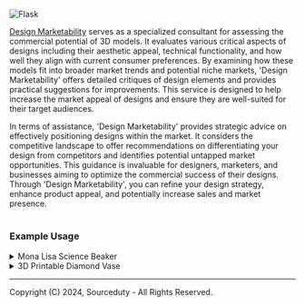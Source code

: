 ![Flask](https://github.com/sourceduty/Design_Marketability/assets/123030236/bec1273d-a7e5-4c22-b73a-eb30ce2189cd)

[Design Marketability](https://chat.openai.com/g/g-CBEjzqq1V-design-marketability) serves as a specialized consultant for assessing the commercial potential of 3D models. It evaluates various critical aspects of designs including their aesthetic appeal, technical functionality, and how well they align with current consumer preferences. By examining how these models fit into broader market trends and potential niche markets, 'Design Marketability' offers detailed critiques of design elements and provides practical suggestions for improvements. This service is designed to help increase the market appeal of designs and ensure they are well-suited for their target audiences.

In terms of assistance, 'Design Marketability' provides strategic advice on effectively positioning designs within the market. It considers the competitive landscape to offer recommendations on differentiating your design from competitors and identifies potential untapped market opportunities. This guidance is invaluable for designers, marketers, and businesses aiming to optimize the commercial success of their designs. Through 'Design Marketability', you can refine your design strategy, enhance product appeal, and potentially increase sales and market presence.

#
### Example Usage

<details><summary>Mona Lisa Science Beaker</summary>
<br>

![Mona Lisa Science Beaker](https://github.com/sourceduty/Design_Marketability/assets/123030236/35e8364d-8f9d-498e-83a0-92864b88afbb)

This design is a creative and modern reinterpretation of Leonardo da Vinci's famous painting, the Mona Lisa. Here's a detailed analysis based on marketability:

#### Aesthetic Appeal
- **Visual Style**: The artwork uses bold, contrasting colors (red background and monochrome figure) that are eye-catching and make it stand out. The stylization of the Mona Lisa with a scientific twist (holding a beaker) is visually intriguing and adds a layer of contemporary relevance.
- **Graphic Quality**: The vector-style artwork ensures high resolution at various scales, which is excellent for both digital applications and large prints.

#### Technical Functionality
- **Adaptability**: The design is versatile for use in various formats such as posters, T-shirts, and digital media. The simplicity and bold colors make it easily adaptable without losing impact.
- **Audience Engagement**: The combination of classic art with a modern element (science) creates a playful yet intellectual appeal, engaging a wide range of audiences, especially those interested in art, science, or both.

#### Market Trends and Consumer Preferences
- **Cultural Relevance**: Leveraging well-known historical artwork aligns well with current trends that blend classical elements with modern themes. It can appeal to both art aficionados and a younger, trendier crowd.
- **Niche Appeal**: This design is likely to resonate in educational settings, art exhibitions, science fairs, or as part of a collection in a quirky, intellectual retail brand.

#### Competitive Environment
- **Differentiation**: The unique blend of art and science is a significant differentiator in a crowded market of traditional and modern art reproductions. It can stand out in both educational and casual retail spaces.
- **Market Positioning**: Positioning this design in boutique stores, museum shops, or online platforms focused on art and educational materials could be highly effective.

#### Recommendations
- **Product Applications**: Consider product diversification such as making this a feature design in an art-themed apparel line, educational posters, or cover art for academic journals.
- **Marketing Strategies**: Utilize social media platforms focusing on art and education to target appropriate audiences. Collaborations with educational institutions or art blogs could enhance visibility.

#### Pricing Strategy
Given its niche appeal and potential for use in high-value products, setting a higher price point could be justified, especially if marketed as limited edition art prints or specialty merchandise.

This design is not only visually appealing but also smartly bridges multiple interests, potentially offering a broad market appeal with the right strategic approach.

<br>    
</details>

<details><summary>3D Printable Diamond Vase</summary>
<br>

![3D Printed Diamond Vase](https://github.com/sourceduty/Design_Marketability/assets/123030236/75a0e6fe-a42c-45e5-9329-88405b06c632)

Aesthetic Appeal:

- Shape and Form: The model presents a striking geometric form, combining simplicity and complexity. The interconnected shapes and continuous loop create an intriguing visual effect.
- Color and Texture: The gradient texture adds a subtle visual gradient, enhancing the dimensional feel and making the model look modern and appealing.

Technical Functionality:

- Structural Integrity: The design appears robust with thick walls, contributing to its stability. The angles and connections seem well-calculated for balance.
- Material Usage: Assuming use of typical 3D printing materials like PLA or ABS, the model should be lightweight yet sturdy.

Market Alignment and Potential Uses:

- Target Market: Suitable for educational sectors for geometry teaching aids, modern art collectors, and design enthusiasts.
- Decorative Potential: Ideal as a contemporary decorative item in modern homes or offices.

Recommendations for Improvement:

- Functionality Enhancement: Consider adding practical value by integrating functionality, such as a lampshade or container.
- Variants: Offering variations in color, size, or material types (metallic or translucent finishes) could broaden appeal.

Positioning in the Market:

- Differentiation: Emphasize the design's uniqueness and geometric complexity. Highlight its dual use as an educational tool and decorative piece.
- Marketing Strategy: Use high-quality visuals to market the product on platforms like Etsy or Pinterest, targeting design and art enthusiasts.

Pricing Strategy:

- Considering design and potential production costs, a mid-to-high price range would be suitable. Pricing could vary based on size, material, and customization options but should start from a baseline reflecting its artistic and functional value.

Overall, this 3D model has strong market potential as both a decorative and potentially educational piece. Adjusting and expanding features according to feedback can enhance its marketability.

<br>    
</details>

***
Copyright (C) 2024, Sourceduty - All Rights Reserved.
